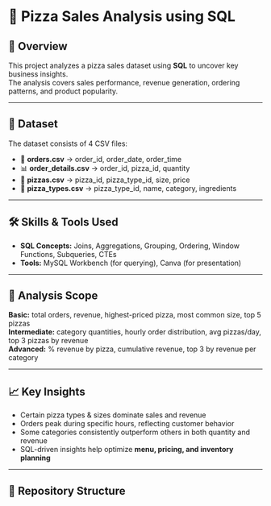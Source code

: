 # 🍕 Pizza Sales Analysis using SQL

## 📌 Overview
This project analyzes a pizza sales dataset using **SQL** to uncover key business insights.  
The analysis covers sales performance, revenue generation, ordering patterns, and product popularity.  

---

## 📂 Dataset
The dataset consists of 4 CSV files:

- 🧾 **orders.csv** → order_id, order_date, order_time  
- 📊 **order_details.csv** → order_id, pizza_id, quantity  
- 🍕 **pizzas.csv** → pizza_id, pizza_type_id, size, price  
- 🧂 **pizza_types.csv** → pizza_type_id, name, category, ingredients  

---

## 🛠️ Skills & Tools Used
- **SQL Concepts:** Joins, Aggregations, Grouping, Ordering, Window Functions, Subqueries, CTEs  
- **Tools:** MySQL Workbench (for querying), Canva (for presentation)  

---

## 🔎 Analysis Scope
**Basic:** total orders, revenue, highest-priced pizza, most common size, top 5 pizzas  
**Intermediate:** category quantities, hourly order distribution, avg pizzas/day, top 3 pizzas by revenue  
**Advanced:** % revenue by pizza, cumulative revenue, top 3 by revenue per category  

---

## 📈 Key Insights
- Certain pizza types & sizes dominate sales and revenue  
- Orders peak during specific hours, reflecting customer behavior  
- Some categories consistently outperform others in both quantity and revenue  
- SQL-driven insights help optimize **menu, pricing, and inventory planning**  

---

## 📁 Repository Structure
